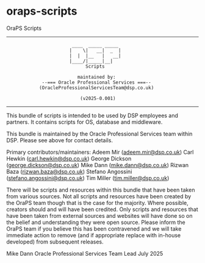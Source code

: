 # oraps-scripts
OraPS Scripts

-------------------------------------------------------------------------
                            ____  _____ _____
                           |    \|   __|  _  |
                           |  |  |__   |   __|
                           |____/|_____|__|
                                 Scripts

                              maintained by:
                 --=== Oracle Professional Services ===--
                (OracleProfessionalServicesTeam@dsp.co.uk)

                               (v2025-0.001)
-------------------------------------------------------------------------

This bundle of scripts is intended to be used by DSP employees and partners.
It contains scripts for OS, database and middleware.

This bundle is maintained by the Oracle Professional Services team within DSP.
Please see above for contact details.

Primary contributors/maintainers:
	Adeem Mir		(adeem.mir@dsp.co.uk)
	Carl Hewkin		(carl.hewkin@dsp.co.uk)
	George Dickson		(george.dickson@dsp.co.uk)
	Mike Dann		(mike.dann@dsp.co.uk)
	Rizwan Baza		(rizwan.baza@dsp.co.uk)
	Stefano Angossini	(stefano.angossini@dsp.co.uk)
	Tim Miller		(tim.miller@dsp.co.uk)


There will be scripts and resources within this bundle that have been taken
from various sources.  Not all scripts and resources have been created by 
the OraPS team though that is the case for the majority.  Where possible,
creators should and will have been credited.  Only scripts and resources
that have been taken from external sources and websites will have done so
on the belief and understanding they were open source.  Please inform the
OraPS team if you believe this has been contravened and we will take immediate
action to remove (and if appropriate replace with in-house developed) from
subsequent releases.


Mike Dann 
Oracle Professional Services Team Lead
July 2025

